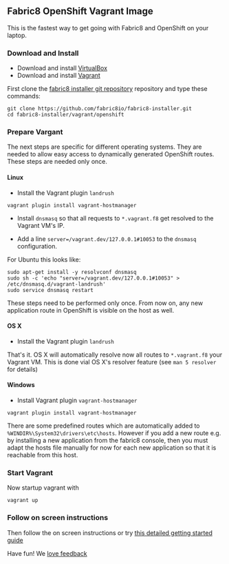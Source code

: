 ## Fabric8 OpenShift Vagrant Image

This is the fastest way to get going with Fabric8 and OpenShift on your laptop.

### Download and Install

* Download and install [VirtualBox](https://www.virtualbox.org/wiki/Downloads) 
* Download and install [Vagrant](http://www.vagrantup.com/downloads.html)
  
First clone the [fabric8 installer git repository](https://github.com/fabric8io/fabric8-installer) repository and type these commands:

```
git clone https://github.com/fabric8io/fabric8-installer.git
cd fabric8-installer/vagrant/openshift
```

### Prepare Vargant

The next steps are specific for different operating systems. They are needed to allow easy access to 
dynamically generated OpenShift routes. These steps are needed only once.

#### Linux

* Install the Vagrant plugin `landrush`

````
vagrant plugin install vagrant-hostmanager
````

* Install `dnsmasq` so that all requests to `*.vagrant.f8` get resolved to the Vagrant VM's IP.
   
* Add a line `server=/vagrant.dev/127.0.0.1#10053` to the `dnsmasq` configuration.
   
For Ubuntu this looks like:

````
sudo apt-get install -y resolvconf dnsmasq
sudo sh -c 'echo "server=/vagrant.dev/127.0.0.1#10053" > /etc/dnsmasq.d/vagrant-landrush'
sudo service dnsmasq restart
````

These steps need to be performed only once. From now on, any new application route in OpenShift is visible on the host
as well.

#### OS X

* Install the Vagrant plugin `landrush`

That's it. OS X will automatically resolve now all routes to `*.vagrant.f8` your Vagrant VM. This is done vial OS X's resolver feature
(see `man 5 resolver` for details)

#### Windows

* Install Vagrant plugin `vagrant-hostmanager`

````
vagrant plugin install vagrant-hostmanager
````

There are some predefined routes which are automatically added to `%WINDIR%\System32\drivers\etc\hosts`. However if you 
add a new route e.g. by installing a new application from the fabric8 console, then you must adapt the hosts file manually 
for now for each new application so that it is reachable from this host.

### Start Vagrant

Now startup vagrant with

```
vagrant up
```

### Follow on screen instructions

Then follow the on screen instructions or try [this detailed getting started guide](http://fabric8.io/guide/getStartedVagrant.html)

Have fun! We [love feedback](http://fabric8.io/community/)
